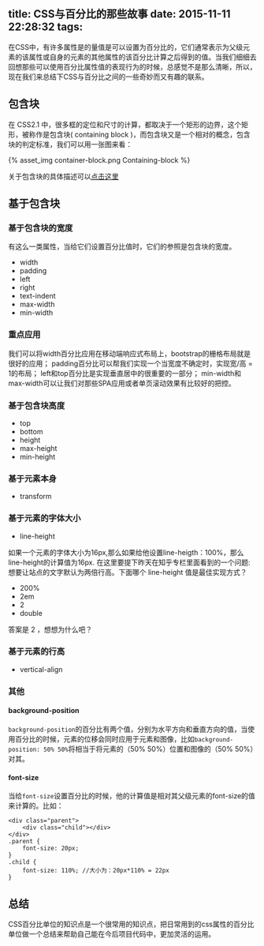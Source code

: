 title: CSS与百分比的那些故事
date: 2015-11-11 22:28:32
tags:
---
在CSS中，有许多属性是的量值是可以设置为百分比的，它们通常表示为父级元素的该属性或自身的元素的其他属性的该百分比计算之后得到的值。当我们细细去回想那些可以使用百分比属性值的表现行为的时候，总感觉不是那么清晰，所以，现在我们来总结下CSS与百分比之间的一些奇妙而又有趣的联系。
<!--more-->
## 包含块
在 CSS2.1 中，很多框的定位和尺寸的计算，都取决于一个矩形的边界，这个矩形，被称作是包含块( containing block )，而包含块又是一个相对的概念，包含块的判定标准，我们可以用一张图来看：

{% asset_img container-block.png  Containing-block %}

关于包含块的具体描述可以[点击这里](http://www.w3help.org/zh-cn/kb/008/ "Containing block")
## 基于包含块
### 基于包含块的宽度
有这么一类属性，当给它们设置百分比值时，它们的参照是包含块的宽度。

* width
* padding
* left
* right
* text-indent
* max-width
* min-width

### 重点应用
我们可以将width百分比应用在移动端响应式布局上，bootstrap的栅格布局就是很好的应用；
padding百分比可以帮我们实现一个当宽度不确定时，实现宽/高 = 1的布局；
left和top百分比是实现垂直居中的很重要的一部分；
min-width和max-width可以让我们对那些SPA应用或者单页滚动效果有比较好的把控。

### 基于包含块高度

* top
* bottom
* height
* max-height
* min-height

### 基于元素本身
* transform

### 基于元素的字体大小

* line-height

如果一个元素的字体大小为16px,那么如果给他设置line-heigth：100%，那么line-height的计算值为16px.
在这里要提下昨天在知乎专栏里面看到的一个问题:想要让站点的文字默认为两倍行高。下面哪个 line-height 值是最佳实现方式？

* 200%
* 2em
* 2
* double

答案是 2 ，想想为什么吧？

### 基于元素的行高

* vertical-align

### 其他
#### background-position
`background-position`的百分比有两个值，分别为水平方向和垂直方向的值，当使用百分比的时候，元素的位移会同时应用于元素和图像，比如`background-position: 50% 50%`将相当于将元素的（50% 50%）位置和图像的（50% 50%）对其。
#### font-size
当给`font-size`设置百分比的时候，他的计算值是相对其父级元素的font-size的值来计算的。比如：

	<div class="parent">
		<div class="child"></div>
	</div>
	.parent {
		font-size: 20px;
	}
	.child {
		font-size: 110%; //大小为：20px*110% = 22px
	}

## 总结
CSS百分比单位的知识点是一个很常用的知识点，把日常用到的css属性的百分比单位做一个总结来帮助自己能在今后项目代码中，更加灵活的运用。

